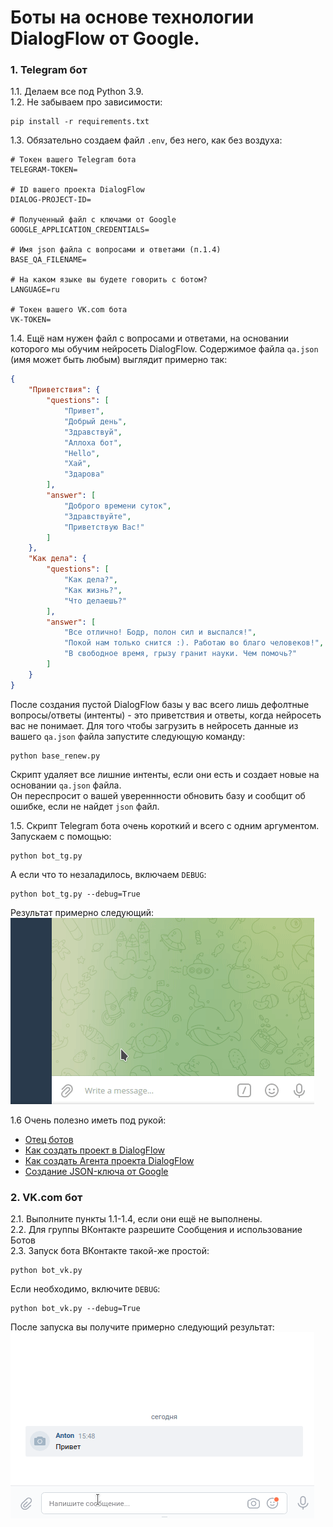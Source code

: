 # Боты на основе технологии DialogFlow от Google.

### 1. Telegram бот

1.1. Делаем все под Python 3.9.  
1.2. Не забываем про зависимости: 
```shell
pip install -r requirements.txt 
```
1.3. Обязательно создаем файл `.env`, без него, как без воздуха: 
```text
# Токен вашего Telegram бота
TELEGRAM-TOKEN=

# ID вашего проекта DialogFlow
DIALOG-PROJECT-ID=

# Полученный файл с ключами от Google
GOOGLE_APPLICATION_CREDENTIALS=

# Имя json файла с вопросами и ответами (п.1.4)
BASE_QA_FILENAME=

# На каком языке вы будете говорить с ботом?
LANGUAGE=ru

# Токен вашего VK.com бота
VK-TOKEN=
```
1.4. Ещё нам нужен файл с вопросами и ответами, на основании которого мы обучим нейросеть DialogFlow.
Содержимое файла `qa.json` (имя может быть любым) выглядит примерно так: 
```json
{
    "Приветствия": {
        "questions": [
            "Привет",
            "Добрый день",
            "Здравствуй",
            "Аллоха бот",
            "Hello",
            "Хай",
            "Здарова"
        ],
        "answer": [
            "Доброго времени суток",
            "Здравствуйте",
            "Приветствую Вас!"
        ]
    },
    "Как дела": {
        "questions": [
            "Как дела?",
            "Как жизнь?",
            "Что делаешь?"
        ],
        "answer": [
            "Все отлично! Бодр, полон сил и выспался!",
            "Покой нам только снится :). Работаю во благо человеков!",
            "В свободное время, грызу гранит науки. Чем помочь?"
        ]
    }
}
```
После создания пустой DialogFlow базы у вас всего лишь дефолтные вопросы/ответы (интенты) - это
приветствия и ответы, когда нейросеть вас не понимает.
Для того чтобы загрузить в нейросеть данные из вашего `qa.json` файла запустите следующую команду:
```shell
python base_renew.py
```
Скрипт удаляет все лишние интенты, если они есть и создает новые на основании `qa.json` файла.  
Он переспросит о вашей увереннности обновить базу и сообщит об ошибке, если не найдет `json` файл.

1.5. Скрипт Telegram бота очень короткий и всего с одним аргументом. Запускаем с помощью:

```shell
python bot_tg.py
```

А если что то незаладилось, включаем `DEBUG`: 
```shell
python bot_tg.py --debug=True
```
Результат примерно следующий:   
![bot_tg.gif](bot_tg.gif)

1.6 Очень полезно иметь под рукой: 

- [Отец ботов](https://telegram.me/BotFather)
- [Как создать проект в DialogFlow](https://cloud.google.com/dialogflow/docs/quick/setup)
- [Как создать Агента проекта DialogFlow](https://cloud.google.com/dialogflow/docs/quick/build-agent)
- [Создание JSON-ключа от Google](https://cloud.google.com/docs/authentication/getting-started)

### 2. VK.com бот
2.1. Выполните пункты 1.1-1.4, если они ещё не выполнены.  
2.2. Для группы ВКонтакте разрешите Сообщения и использование Ботов  
2.3. Запуск бота ВКонтакте такой-же простой:
```shell
python bot_vk.py
```

Если необходимо, включите `DEBUG`: 
```shell
python bot_vk.py --debug=True
```

После запуска вы получите примерно следующий результат:   
![bot_vk.gif](bot_vk.gif)
